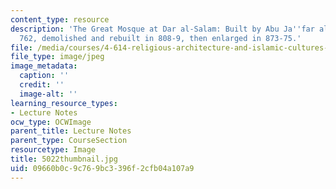 ```yaml
---
content_type: resource
description: 'The Great Mosque at Dar al-Salam: Built by Abu Ja''far al-Mansur in
  762, demolished and rebuilt in 808-9, then enlarged in 873-75.'
file: /media/courses/4-614-religious-architecture-and-islamic-cultures-fall-2002/09660b0c9c769bc3396f2cfb04a107a9_5022thumbnail.jpg
file_type: image/jpeg
image_metadata:
  caption: ''
  credit: ''
  image-alt: ''
learning_resource_types:
- Lecture Notes
ocw_type: OCWImage
parent_title: Lecture Notes
parent_type: CourseSection
resourcetype: Image
title: 5022thumbnail.jpg
uid: 09660b0c-9c76-9bc3-396f-2cfb04a107a9
---
```

